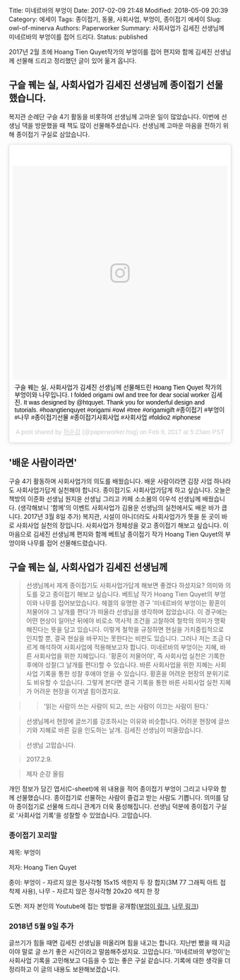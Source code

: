 Title: 미네르바의 부엉이
Date: 2017-02-09 21:48
Modified: 2018-05-09 20:39
Category: 에세이
Tags: 종이접기, 동물, 사회사업, 부엉이, 종이접기 에세이
Slug: owl-of-minerva
Authors: Paperworker
Summary: 사회사업가 김세진 선생님께 미네르바의 부엉이를 접어 드리다.
Status: published

2017년 2월 초에 Hoang Tien Quyet작가의 부엉이를 접어 편지와 함께 김세진 선생님께 선물해 드리고 정리했던 글이 있어 옮겨 옵니다.


## 구슬 꿰는 실, 사회사업가 김세진 선생님께 종이접기 선물했습니다.
복지관 순례단 구슬 4기 활동을 비롯하여 선생님께 고마운 일이 많았습니다. 이번에 선생님 댁을 방문했을 때 책도 많이 선물해주셨습니다. 선생님께 고마운 마음을 전하기 위해 종이접기 구실로 삼았습니다.

<blockquote class="instagram-media" data-instgrm-captioned data-instgrm-permalink="https://www.instagram.com/p/BQStp79D6Vb/" data-instgrm-version="8" style=" background:#FFF; border:0; border-radius:3px; box-shadow:0 0 1px 0 rgba(0,0,0,0.5),0 1px 10px 0 rgba(0,0,0,0.15); margin: 1px; max-width:658px; padding:0; width:99.375%; width:-webkit-calc(100% - 2px); width:calc(100% - 2px);"><div style="padding:8px;"> <div style=" background:#F8F8F8; line-height:0; margin-top:40px; padding:50.0% 0; text-align:center; width:100%;"> <div style=" background:url(data:image/png;base64,iVBORw0KGgoAAAANSUhEUgAAACwAAAAsCAMAAAApWqozAAAABGdBTUEAALGPC/xhBQAAAAFzUkdCAK7OHOkAAAAMUExURczMzPf399fX1+bm5mzY9AMAAADiSURBVDjLvZXbEsMgCES5/P8/t9FuRVCRmU73JWlzosgSIIZURCjo/ad+EQJJB4Hv8BFt+IDpQoCx1wjOSBFhh2XssxEIYn3ulI/6MNReE07UIWJEv8UEOWDS88LY97kqyTliJKKtuYBbruAyVh5wOHiXmpi5we58Ek028czwyuQdLKPG1Bkb4NnM+VeAnfHqn1k4+GPT6uGQcvu2h2OVuIf/gWUFyy8OWEpdyZSa3aVCqpVoVvzZZ2VTnn2wU8qzVjDDetO90GSy9mVLqtgYSy231MxrY6I2gGqjrTY0L8fxCxfCBbhWrsYYAAAAAElFTkSuQmCC); display:block; height:44px; margin:0 auto -44px; position:relative; top:-22px; width:44px;"></div></div> <p style=" margin:8px 0 0 0; padding:0 4px;"> <a href="https://www.instagram.com/p/BQStp79D6Vb/" style=" color:#000; font-family:Arial,sans-serif; font-size:14px; font-style:normal; font-weight:normal; line-height:17px; text-decoration:none; word-wrap:break-word;" target="_blank">구슬 꿰는 실, 사회사업가 김세진 선생님께 선물해드린 Hoang Tien Quyet 작가의 부엉이와 나무입니다. I folded origami owl and tree for dear social worker 김세진. It was  designed by @htquyet. Thank you for wonderful design and tutorials. #hoangtienquyet #origami #owl #tree #origamigift #종이접기 #부엉이 #나무 #종이접기선물 #종이접기사회사업 #사회사업 #foldio2 #iphonese</a></p> <p style=" color:#c9c8cd; font-family:Arial,sans-serif; font-size:14px; line-height:17px; margin-bottom:0; margin-top:8px; overflow:hidden; padding:8px 0 7px; text-align:center; text-overflow:ellipsis; white-space:nowrap;">A post shared by <a href="https://www.instagram.com/paperworker.hsg/" style=" color:#c9c8cd; font-family:Arial,sans-serif; font-size:14px; font-style:normal; font-weight:normal; line-height:17px;" target="_blank"> 허순강</a> (@paperworker.hsg) on <time style=" font-family:Arial,sans-serif; font-size:14px; line-height:17px;" datetime="2017-02-09T13:23:49+00:00">Feb 9, 2017 at 5:23am PST</time></p></div></blockquote>
<script async defer src="//www.instagram.com/embed.js"></script>

## '배운 사람이라면'
구슬 4기 활동하며 사회사업가의 의도를 배웠습니다. 배운 사람이라면 김장 사업 하나라도 사회사업가답게 실천해야 합니다. 종이접기도 사회사업가답게 하고 싶습니다. 오늘은 책방의 이준화 선생님 원지윤 선생님 그리고 카페 소소봄의 이우석 선생님께 배웠습니다. (생각해보니 '함께'의 이벤트 사회사업가 김용운 선생님의 실천에서도 배운 바가 큽니다. 2017년 3월 8일 추가) 복지관, 시설이 아니더라도 사회사업가가 뜻을 둔 곳이 바로 사회사업 실천의 장입니다. 사회사업가 정체성을 갖고 종이접기 해보고 싶습니다. 이 마음으로 김세진 선생님께 편지와 함께 베트남 종이접기 작가 Hoang Tien Quyet의 부엉이와 나무를 접어 선물해드렸습니다.


 ## 구슬 꿰는 실, 사회사업가 김세진 선생님께
 > 선생님께서 제게 종이접기도 사회사업가답게 해보면 좋겠다 하셨지요? 의미와 의도를 갖고 종이접기 해보고 싶습니다. 베트남 작가 Hoang Tien Quyet의 부엉이와 나무를 접어보았습니다. 헤겔의 유명한 경구 '미네르바의 부엉이는 황혼이 저물어야 그 날개를 편다'가 떠올라 선생님을 생각하며 접었습니다. 이 경구에는 어떤 현상이 일어난 뒤에야 비로소 역사적 조건을 고찰하여 철학의 의미가 명확해진다는 뜻을 담고 있습니다. 이렇게 철학을 규정하면 현실을 가치중립적으로 인지할 뿐, 결국 현실을 바꾸지는 못한다는 비판도 있습니다. 그러나 저는 조금 다르게 해석하여 사회사업에 적용해보고자 합니다. 미네르바의 부엉이는 지혜, 바른 사회사업을 위한 지혜입니다. '황혼이 저물어야', 즉 사회사업 실천은 기록한 후에야 성찰(그 날개를 편다)할 수 있습니다. 바른 사회사업을 위한 지혜는 사회사업 기록을 통한 성찰 후에야 얻을 수 있습니다. 황혼을 어려운 현장의 분위기로도 비유할 수 있습니다. 그렇게 본다면 결국 기록을 통한 바른 사회사업 실천 지혜가 어려운 현장을 이겨낼 힘이겠지요.

>>'읽는 사람이 쓰는 사람이 되고, 쓰는 사람이 이끄는 사람이 된다.'

> 선생님께서 현장에 글쓰기를 강조하시는 이유와 비슷합니다.
> 어려운 현장에 글쓰기와 지혜로 바른 길을 인도하는 날개.
> 김세진 선생님이 떠올랐습니다.

> 선생님 고맙습니다.


> 2017.2.9.

> 제자 순강 올림


개인 정보가 담긴 엽서(C-sheet)에 위 내용을 적어 종이접기 부엉이 그리고 나무와 함께 선물했습니다. 종이접기로 선물하는 사람이 즐겁고 받는 사람도 기쁩니다. 의미를 담아 종이접기로 선물해 드리니 관계가 더욱 풍성해집니다. 선생님 덕분에 종이접기 구실로 '사회사업 기록'을 성찰할 수 있었습니다. 고맙습니다.

### 종이접기 꼬리말
제목: 부엉이

저자: Hoang Tien Quyet

종이: 부엉이 - 자르지 않은 정사각형 15x15 색한지 두 장 합지(3M 77 그래픽 아트 접착제 사용), 나무 - 자르지 않은 정사각형 20x20 색지 한 장

도면: 저자 본인의 Youtube에 접는 방법을 공개함([부엉이 링크](https://youtu.be/_V1V-V25Ww4), [나무 링크](https://youtu.be/0xL_Wb92CEA))



### 2018년 5월 9일 추가
글쓰기가 힘들 때면 김세진 선생님을 떠올리며 힘을 내고는 합니다. 지난번 뵀을 때 지금이야 말로 글 쓰기 좋은 시간이라고 말씀해주셨지요. 고맙습니다.
'미네르바의 부엉이'는 사회사업 기록을 고민해보고 다듬을 수 있는 좋은 구실 같습니다. 기록에 대한 생각을 더 정리하고 이 글의 내용도 보완해보겠습니다.
